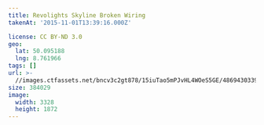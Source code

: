 ```yaml
---
title: Revolights Skyline Broken Wiring
takenAt: '2015-11-01T13:39:16.000Z'

license: CC BY-ND 3.0
geo:
  lat: 50.095188
  lng: 8.761966
tags: []
url: >-
  //images.ctfassets.net/bncv3c2gt878/15iuTao5mPJvHL4WOeS5GE/48694303391be18c712abcbb4fa44f3f/revolights-skyline-broken-wiring_22647507006_o
size: 384029
image:
  width: 3328
  height: 1872
---
```

